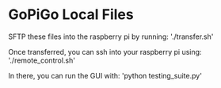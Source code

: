 # GoPiGo Local Files

SFTP these files into the raspberry pi by running:
'./transfer.sh'

Once transferred, you can ssh into your raspberry pi using:
'./remote_control.sh'

In there, you can run the GUI with:
'python testing_suite.py'


